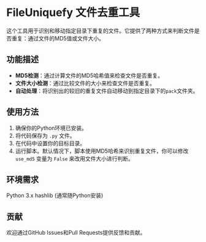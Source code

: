 # FileUniquefy 文件去重工具

这个工具用于识别和移动指定目录下重复的文件。它提供了两种方式来判断文件是否重复：通过文件的MD5值或文件大小。

## 功能描述

- **MD5检测**：通过计算文件的MD5哈希值来检查文件是否重复。
- **文件大小检测**：通过比较文件的大小来检查文件是否重复。
- **自动处理**：将识别出的较旧的重复文件自动移动到指定目录下的`pack`文件夹。

## 使用方法

1. 确保你的Python环境已安装。
2. 将代码保存为 `.py` 文件。
3. 在代码中设置你的目标目录。
4. 运行脚本。默认情况下，脚本使用MD5哈希来识别重复文件，你可以修改 `use_md5` 变量为 `False` 来改用文件大小进行判断。

## 环境需求
Python 3.x
hashlib (通常随Python安装)

## 贡献
欢迎通过GitHub Issues和Pull Requests提供反馈和贡献。